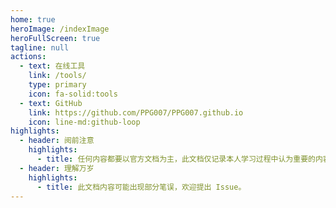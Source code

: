 ```yaml
---
home: true
heroImage: /indexImage
heroFullScreen: true
tagline: null
actions:
  - text: 在线工具
    link: /tools/
    type: primary
    icon: fa-solid:tools
  - text: GitHub
    link: https://github.com/PPG007/PPG007.github.io
    icon: line-md:github-loop
highlights:
  - header: 阅前注意
    highlights:
      - title: 任何内容都要以官方文档为主，此文档仅记录本人学习过程中认为重要的内容。
  - header: 理解万岁
    highlights:
      - title: 此文档内容可能出现部分笔误，欢迎提出 Issue。
---
```

